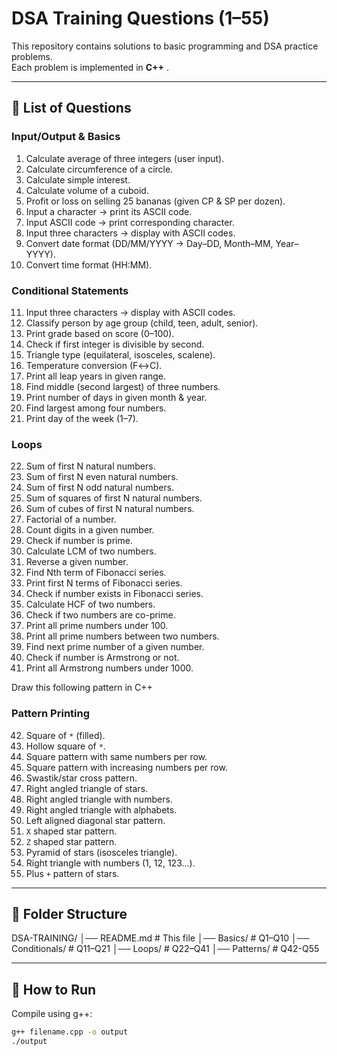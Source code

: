 ﻿ # DSA Training Questions (1–55)

This repository contains solutions to basic programming and DSA practice problems.  
Each problem is implemented in **C++** . 

---

## 📌 List of Questions

### Input/Output & Basics
1. Calculate average of three integers (user input).  
2. Calculate circumference of a circle.  
3. Calculate simple interest.  
4. Calculate volume of a cuboid.  
5. Profit or loss on selling 25 bananas (given CP & SP per dozen).  
6. Input a character → print its ASCII code.  
7. Input ASCII code → print corresponding character.  
8. Input three characters → display with ASCII codes.  
9. Convert date format (DD/MM/YYYY → Day–DD, Month–MM, Year–YYYY).  
10. Convert time format (HH:MM).  

### Conditional Statements
11. Input three characters → display with ASCII codes.  
12. Classify person by age group (child, teen, adult, senior).  
13. Print grade based on score (0–100).  
14. Check if first integer is divisible by second.  
15. Triangle type (equilateral, isosceles, scalene).  
16. Temperature conversion (F↔C).  
17. Print all leap years in given range.  
18. Find middle (second largest) of three numbers.  
19. Print number of days in given month & year.  
20. Find largest among four numbers.  
21. Print day of the week (1–7).  

### Loops
22. Sum of first N natural numbers.  
23. Sum of first N even natural numbers.  
24. Sum of first N odd natural numbers.  
25. Sum of squares of first N natural numbers.  
26. Sum of cubes of first N natural numbers.  
27. Factorial of a number.  
28. Count digits in a given number.  
29. Check if number is prime.  
30. Calculate LCM of two numbers.  
31. Reverse a given number.  
32. Find Nth term of Fibonacci series.  
33. Print first N terms of Fibonacci series.  
34. Check if number exists in Fibonacci series.  
35. Calculate HCF of two numbers.  
36. Check if two numbers are co-prime.  
37. Print all prime numbers under 100.  
38. Print all prime numbers between two numbers.  
39. Find next prime number of a given number.  
40. Check if number is Armstrong or not.  
41. Print all Armstrong numbers under 1000.


Draw this following pattern in C++

### Pattern Printing
42. Square of `*` (filled).  
43. Hollow square of `*`.  
44. Square pattern with same numbers per row.  
45. Square pattern with increasing numbers per row.  
46. Swastik/star cross pattern.  
47. Right angled triangle of stars.  
48. Right angled triangle with numbers.  
49. Right angled triangle with alphabets.  
50. Left aligned diagonal star pattern.  
51. `X` shaped star pattern.  
52. `Z` shaped star pattern.  
53. Pyramid of stars (isosceles triangle).  
54. Right triangle with numbers (1, 12, 123…).  
55. Plus `+` pattern of stars.  

---

## 📂 Folder Structure

DSA-TRAINING/
│── README.md # This file
│── Basics/ # Q1–Q10
│── Conditionals/ # Q11–Q21
│── Loops/ # Q22–Q41
│── Patterns/ # Q42-Q55


---

## 🚀 How to Run

Compile using g++:
```bash
g++ filename.cpp -o output
./output



